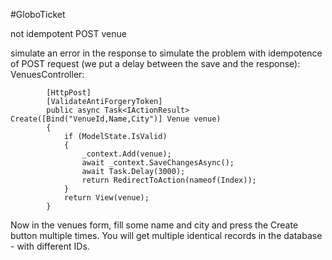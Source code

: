 #GloboTicket

not idempotent POST venue

simulate an error in the response to simulate the problem with idempotence of POST request (we put a delay between the save and the response):
VenuesController:
```
        [HttpPost]
        [ValidateAntiForgeryToken]
        public async Task<IActionResult> Create([Bind("VenueId,Name,City")] Venue venue)
        {
            if (ModelState.IsValid)
            {
                _context.Add(venue);
                await _context.SaveChangesAsync();
                await Task.Delay(3000);
                return RedirectToAction(nameof(Index));
            }
            return View(venue);
        }
```
Now in the venues form, fill some name and city and press the Create button multiple times. 
You will get multiple identical records in the database - with different IDs.